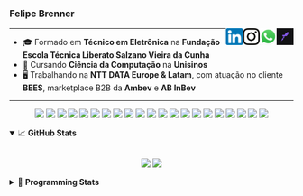 <h3>Felipe Brenner</h3>

<a href="https://app.rocketseat.com.br/me/felipebrenner" target="_blank" rel="nofollow"><img align="right" width="30rem" src="./assets/rocketseat-black.png" alt="Rocketseat: @felipebrenner"/></a>
<a href="https://api.whatsapp.com/send?phone=5551995585968" target="_blank" rel="nofollow"><img align="right" width="30rem" src="./assets/whatsapp.png" alt="Whatsapp: +55 51995585968"/></a>
<a href="https://www.instagram.com/felipeobrenner/" target="_blank" rel="nofollow"><img align="right" width="30rem" src="./assets/instagram.png" alt="Instagram: @felipeobrenner"/></a>
<a href="https://www.linkedin.com/in/felipe-de-oliveira-brenner/" target="_blank" rel="nofollow"><img align="right" width="30rem" src="./assets/linkedin.png" alt="LinkedIn: @felipe-de-oliveira-brenner"/></a>

---

- 🎓 Formado em **Técnico em Eletrônica** na **Fundação Escola Técnica Liberato Salzano Vieira da Cunha**
- 📓 Cursando **Ciência da Computação** na **Unisinos**
- 🖥️ Trabalhando na **NTT DATA Europe & Latam**, com atuação no cliente **BEES**, marketplace B2B da **Ambev** e **AB InBev**

---

<p align='center'>
  <img width="35rem" src="https://cdn.jsdelivr.net/gh/devicons/devicon/icons/react/react-original.svg" />
  <img width="35rem" src="https://cdn.jsdelivr.net/gh/devicons/devicon/icons/javascript/javascript-plain.svg" />
  <img width="35rem" src="https://cdn.jsdelivr.net/gh/devicons/devicon/icons/typescript/typescript-plain.svg" />
  <img width="35rem" src="https://cdn.jsdelivr.net/gh/devicons/devicon/icons/redux/redux-original.svg" />
  <img width="35rem" src="https://cdn.jsdelivr.net/gh/devicons/devicon/icons/jest/jest-plain.svg" />
  <img width="35rem" src="https://cdn.jsdelivr.net/gh/devicons/devicon/icons/storybook/storybook-original.svg" />
  <img width="35rem" src="https://cdn.jsdelivr.net/gh/devicons/devicon/icons/sass/sass-original.svg" />
  <img width="35rem" src="https://cdn.jsdelivr.net/gh/devicons/devicon/icons/materialui/materialui-plain.svg" />
  <img width="35rem" src="https://cdn.jsdelivr.net/gh/devicons/devicon/icons/css3/css3-plain.svg" />
  <img width="35rem" src="https://cdn.jsdelivr.net/gh/devicons/devicon/icons/html5/html5-plain.svg" />
  <img width="35rem" src="https://cdn.jsdelivr.net/gh/devicons/devicon/icons/docker/docker-plain.svg" />
  <img width="35rem" src="https://cdn.jsdelivr.net/gh/devicons/devicon/icons/azure/azure-original.svg" />
  <img width="35rem" src="https://cdn.jsdelivr.net/gh/devicons/devicon/icons/vscode/vscode-original.svg" />
  <img width="35rem" src="https://cdn.jsdelivr.net/gh/devicons/devicon/icons/git/git-original.svg" />
  <img width="35rem" src="https://cdn.jsdelivr.net/gh/devicons/devicon/icons/yarn/yarn-original.svg" />
  <img width="35rem" src="https://cdn.jsdelivr.net/gh/devicons/devicon/icons/npm/npm-original-wordmark.svg" />
  <img width="35rem" src="https://cdn.jsdelivr.net/gh/devicons/devicon/icons/nextjs/nextjs-line.svg" />
  <img width="35rem" src="https://cdn.jsdelivr.net/gh/devicons/devicon/icons/microsoftsqlserver/microsoftsqlserver-plain.svg" />
  <img width="35rem" src="https://cdn.jsdelivr.net/gh/devicons/devicon/icons/oracle/oracle-original.svg" />
  <img width="35rem" src="https://cdn.jsdelivr.net/gh/devicons/devicon/icons/linux/linux-plain.svg" />
  <img width="35rem" src="https://cdn.jsdelivr.net/gh/devicons/devicon/icons/ubuntu/ubuntu-plain.svg" />
</p>

<details open>
  <summary>📈 <b>GitHub Stats</b></summary>
  <br>
  <p align="center">
  <img src="https://github-readme-stats.vercel.app/api?username=felipebrenner&show_icons=true&theme=dark"/>
  <img src="https://github-readme-stats.vercel.app/api/top-langs/?username=felipebrenner&layout=compact&theme=dark">
  </p>

</details>

<details>
  <summary>🤖 <b>Programming Stats</b></summary>
  <br/>

  <!--START_SECTION:waka-->
![Code Time](http://img.shields.io/badge/Code%20Time-1%2C480%20hrs%2051%20mins-blue)

**🐱 My GitHub Data** 

> 🏆 281 Contributions in the Year 2022
 > 
> 📦 267.2 kB Used in GitHub's Storage 
 > 
> 🚫 Not Opted to Hire
 > 
> 📜 26 Public Repositories 
 > 
> 🔑 1 Private Repository 
 > 
**I'm an Early 🐤** 

```text
🌞 Morning    60 commits     █████░░░░░░░░░░░░░░░░░░░░   21.58% 
🌆 Daytime    118 commits    ██████████░░░░░░░░░░░░░░░   42.45% 
🌃 Evening    96 commits     ████████░░░░░░░░░░░░░░░░░   34.53% 
🌙 Night      4 commits      ░░░░░░░░░░░░░░░░░░░░░░░░░   1.44%

```
📅 **I'm Most Productive on Wednesday** 

```text
Monday       48 commits     ████░░░░░░░░░░░░░░░░░░░░░   17.27% 
Tuesday      37 commits     ███░░░░░░░░░░░░░░░░░░░░░░   13.31% 
Wednesday    58 commits     █████░░░░░░░░░░░░░░░░░░░░   20.86% 
Thursday     43 commits     ███░░░░░░░░░░░░░░░░░░░░░░   15.47% 
Friday       54 commits     ████░░░░░░░░░░░░░░░░░░░░░   19.42% 
Saturday     25 commits     ██░░░░░░░░░░░░░░░░░░░░░░░   8.99% 
Sunday       13 commits     █░░░░░░░░░░░░░░░░░░░░░░░░   4.68%

```


📊 **This Week I Spent My Time On** 

```text
💬 Programming Languages: 
TypeScript               9 hrs 44 mins       ███████████████████░░░░░░   78.15% 
C++                      1 hr 17 mins        ██░░░░░░░░░░░░░░░░░░░░░░░   10.29% 
JSON                     28 mins             █░░░░░░░░░░░░░░░░░░░░░░░░   3.87% 
Text                     20 mins             ░░░░░░░░░░░░░░░░░░░░░░░░░   2.75% 
C                        12 mins             ░░░░░░░░░░░░░░░░░░░░░░░░░   1.62%

🔥 Editors: 
VS Code                  12 hrs 28 mins      █████████████████████████   100.0%

🐱‍💻 Projects: 
nfa-campaigns            4 hrs 39 mins       █████████░░░░░░░░░░░░░░░░   37.33% 
2022-2-Computacao-Grafica1 hr 46 mins        ███░░░░░░░░░░░░░░░░░░░░░░   14.22% 
nfa-products             1 hr 40 mins        ███░░░░░░░░░░░░░░░░░░░░░░   13.41% 
nfa-cart                 1 hr 21 mins        ██░░░░░░░░░░░░░░░░░░░░░░░   10.88% 
nfa-render-react         44 mins             █░░░░░░░░░░░░░░░░░░░░░░░░   5.92%

💻 Operating System: 
Linux                    12 hrs 28 mins      █████████████████████████   100.0%

```

**I Mostly Code in TypeScript** 

```text
TypeScript               11 repos            █████████░░░░░░░░░░░░░░░░   36.67% 
Java                     3 repos             ██░░░░░░░░░░░░░░░░░░░░░░░   10.0% 
JavaScript               3 repos             ██░░░░░░░░░░░░░░░░░░░░░░░   10.0% 
CSS                      2 repos             █░░░░░░░░░░░░░░░░░░░░░░░░   6.67% 
C                        2 repos             █░░░░░░░░░░░░░░░░░░░░░░░░   6.67%

```



 Last Updated on 14/11/2022 03:36:38 UTC
<!--END_SECTION:waka-->
</details>
